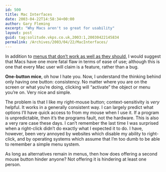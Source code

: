 ```yaml
---
id: 500
title: Mac Interfaces
date: 2003-04-22T14:58:34+00:00
author: Gary Fleming
excerpt: "Why Macs aren't so great for usability"
layout: post
guid: tag:solitude.vkps.co.uk,2003:1,20030422145834
permalink: /Archives/2003/04/22/MacInterfaces/
---
```

In addition to [menus that don&#8217;t work as well as they should](http://tbray.org/ongoing/When/200x/2003/04/20/AnotherKey), I would suggest that Macs have one more fatal flaw in terms of ease of use; although this is one that every Mac user will claim is a feature, rather than a bug.

**One-button mice**, oh how I hate you. Now, I understand the thinking behind only having one button: consistency. No matter where you are on the screen or what you&#8217;re doing, clicking will &#8220;activate&#8221; the object or menu you&#8217;re on. Very nice and simple.

The problem is that I like my right-mouse button; context-sensitivity is _very_ helpful. It works in a generally consistent way. I can largely predict what options I&#8217;ll have quick access to from my mouse when I use it. If a program is unpredictable, then it&#8217;s the programs fault, not the hardware. This is also a very rare case these days. I can&#8217;t remember the last time I was surprised when a right-click didn&#8217;t do exactly what I expected it to do. I have, however, been very annoyed by websites which disable my ability to right-click, and by operating systems which assume that I&#8217;m too dumb to be able to remember a simple menu system.

As long as alternatives remain in menus, then how does offering a second mouse button hinder anyone? Not offering it is hindering at least one person.
